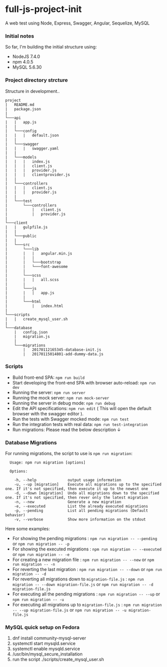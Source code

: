 # full-js-project-init
A web test using Node, Express, Swagger, Angular, Sequelize, MySQL

### Initial notes
So far, I'm building the initial structure using:
- NodeJS 7.4.0
- npm 4.0.5
- MySQL 5.6.30

### Project directory strcture

Structure in development..

```
project
|   README.md
|   package.json
|
└───api
|   |   app.js
|   |
|   └───config
|   |   |   default.json
|   |
|   └───swagger
|   |   |   swagger.yaml
|   |
|   └───models
|   |   |   index.js
|   |   |   client.js
|   |   |   provider.js
|   |   |   clientprovider.js
|   |
|   └───controllers
|   |   |   client.js
|   |   |   provider.js
|   |
|   └───test
|       └───controllers
|           |   client.js
|           |   provider.js
|
└───client
|   |   gulpfile.js
|   |
|   └───public
|   |
|   └───src
|       └───lib
|       |   |   angular.min.js
|       |   |
|       |   └───bootstrap
|       |   └───font-awesome
|       |
|       └───scss
|       |   |   all.scss
|       |
|       └───js
|       |   |   app.js
|       |
|       └───html
|           |   index.html
|
└───scripts
|   |   create_mysql_user.sh
|
└───database
    |   config.json
    |   migration.js
    |
    └───migrations
        |   20170112165345-database-init.js
        |   20170115014801-add-dummy-data.js
```

### Scripts

* Build front-end SPA: `npm run build`
* Start developing the front-end SPA with browser auto-reload: `npm run dev`
* Running the server: `npm run server`
* Running the mock server: `npm run mock-server`
* Running the server in debug mode: `npm run debug`
* Edit the API specifications: `npm run edit`  ( This will open the default browser with the swagger editor ).
* Run the tests with Swagger mocked mode: `npm run test`
* Run the integration tests with real data: `npm run test-integration`
* Run migrations: Please read the below description ↓

### Database Migrations

For running migrations, the script to use is `npm run migration`:

```
  Usage: npm run migration [options]

  Options:

    -h, --help              output usage information
    -u, --up [migration]    Execute all migrations up to the specified one. If it's not specified, then execute it up to the newest one
    -d, --down [migration]  Undo all migrations down to the specified one. If it's not specified, then rever only the latest migration
    -n, --new               Generate a new migration
    -e, --executed          List the already executed migrations
    -p, --pending           List all pending migrations (Default behavior)
    -v, --verbose           Show more information on the stdout
```

Here some examples:

* For showing the pending migrations : `npm run migration -- --pending` or `npm run migration -- -p`
* For showing the executed migrations : `npm run migration -- --executed` or `npm run migration -- -e`
* For creating a new migration file : `npm run migration -- --new` or `npm run migration -- -n`
* For reverting the last migration : `npm run migration -- --down` or `npm run migration -- -d`
* For reverting all migrations down to `migration-file.js` : `npm run migration -- --down migration-file.js` or `npm run migration -- -d migration-file.js`
* For executing all the pending migrations : `npm run migration -- --up` or `npm run migration -- -u`
* For executing all migrations up to `migration-file.js` : `npm run migration -- --up migration-file.js` or `npm run migration -- -u migration-file.js`

### MySQL quick setup on Fedora

1. dnf install community-mysql-server
2. systemctl start mysqld.service
3. systemctl enable mysqld.service
4. /usr/bin/mysql_secure_installation
5. run the script ./scripts/create_mysql_user.sh

